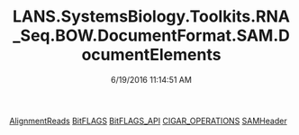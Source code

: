 ﻿---
title: LANS.SystemsBiology.Toolkits.RNA_Seq.BOW.DocumentFormat.SAM.DocumentElements
date: 6/19/2016 11:14:51 AM
---

[AlignmentReads](T-LANS.SystemsBiology.Toolkits.RNA_Seq.BOW.DocumentFormat.SAM.DocumentElements.AlignmentReads.html)
[BitFLAGS](T-LANS.SystemsBiology.Toolkits.RNA_Seq.BOW.DocumentFormat.SAM.DocumentElements.BitFLAGS.html)
[BitFLAGS_API](T-LANS.SystemsBiology.Toolkits.RNA_Seq.BOW.DocumentFormat.SAM.DocumentElements.BitFLAGS_API.html)
[CIGAR_OPERATIONS](T-LANS.SystemsBiology.Toolkits.RNA_Seq.BOW.DocumentFormat.SAM.DocumentElements.CIGAR_OPERATIONS.html)
[SAMHeader](T-LANS.SystemsBiology.Toolkits.RNA_Seq.BOW.DocumentFormat.SAM.DocumentElements.SAMHeader.html)
